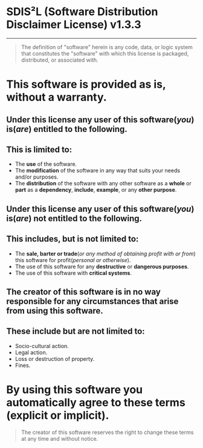 # SDIS²L (Software Distribution Disclaimer License) v1.3.3
___
> The definition of "software" herein is any code, data, or logic system that constitutes the "software" with which this license is packaged, distributed, or associated with.

This software is provided as is, without a warranty.
=
Under this license **any** user of this software(*you*) **is(*are*)** entitled to the following.
-
This is limited to:
-
- The **use** of the software.
- The **modification** of the software in any way that suits your needs and/or purposes.
- The **distribution** of the software with any other software as a **whole** or **part** as a **dependency**, **include**, **example**, or any **other purpose**.

Under this license **any** user of this software(*you*) **is(*are*) not** entitled to the following.
-
This includes, but is not limited to:
-

- The **sale, barter or trade**(*or any method of obtaining profit with or from*) this software for profit(*personal or otherwise*).
- The use of this software for any **destructive** or **dangerous purposes**.
- The use of this software with **critical systems**.

The creator of this software is in no way responsible for any circumstances that arise from using this software.
-
These include but are not limited to:
-
- Socio-cultural action.
- Legal action.
- Loss or destruction of property.
- Fines.

By using this software you automatically agree to these terms (explicit or implicit).
=
>The creator of this software reserves the right to change these terms at any time and without notice.
